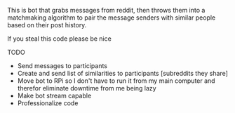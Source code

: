 This is bot that grabs messages from reddit, then throws them into a matchmaking algorithm to pair the message senders with similar people based on their post history.

If you steal this code please be nice

TODO

- Send messages to participants
- Create and send list of similarities to participants [subreddits they share]
- Move bot to RPi so I don't have to run it from my main computer and therefor eliminate downtime from me being lazy
- Make bot stream capable
- Professionalize code
